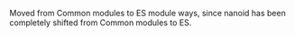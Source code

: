 Moved from Common modules to ES module ways, since nanoid has been completely shifted from Common modules to ES.
